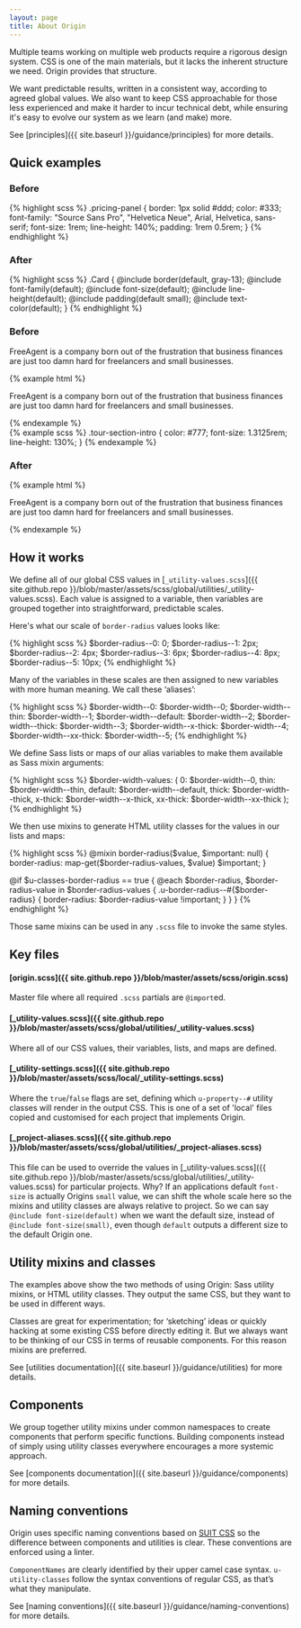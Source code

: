 ```yaml
---
layout: page
title: About Origin
---
```

Multiple teams working on multiple web products require a rigorous design system. CSS is one of the main materials, but it lacks the inherent structure we need. Origin provides that structure.

We want predictable results, written in a consistent way, according to agreed global values. We also want to keep CSS approachable for those less experienced and make it harder to incur technical debt, while ensuring it's easy to evolve our system as we learn (and make) more.

See [principles]({{ site.baseurl }}/guidance/principles) for more details.


## Quick examples

### Before
<div class="DocsExample DocsExample--noLanguageLabel">
{% highlight scss %}
.pricing-panel {
  border: 1px solid #ddd;
  color: #333;
  font-family: "Source Sans Pro", "Helvetica Neue", Arial, Helvetica, sans-serif;
  font-size: 1rem;
  line-height: 140%;
  padding: 1rem 0.5rem;
}
{% endhighlight %}
</div>

### After
<div class="DocsExample DocsExample--noLanguageLabel">
{% highlight scss %}
.Card {
  @include border(default, gray-13);
  @include font-family(default);
  @include font-size(default);
  @include line-height(default);
  @include padding(default small);
  @include text-color(default);
}
{% endhighlight %}
</div>


### Before
<div class="DocsExample DocsExample--noLanguageLabel DocsExample--render--hidden DocsExample--render--hidden--grouped">
  <div class="DocsExample-preview">
    <p class="AboutExample AboutExample--1">
      FreeAgent is a company born out of the frustration that business finances are just too damn hard for freelancers and small businesses.
    </p>
  </div>
{% example html %}
<p class="tour-section-intro">
  FreeAgent is a company born out of the frustration that business finances are just too damn hard for freelancers and small businesses.
</p>
{% endexample %}
</div>

<div class="DocsExample DocsExample--noLanguageLabel DocsExample--render--hidden">
{% example scss %}
.tour-section-intro {
  color: #777;
  font-size: 1.3125rem;
  line-height: 130%;
}
{% endexample %}
</div>

### After
{% example html %}
<p class="u-font-size--x-large u-line-height--tight u-text-color--gray-7">
  FreeAgent is a company born out of the frustration that business finances are just too damn hard for freelancers and small businesses.
</p>
{% endexample %}



## How it works

We define all of our global CSS values in [`_utility-values.scss`]({{ site.github.repo }}/blob/master/assets/scss/global/utilities/_utility-values.scss). Each value is assigned to a variable, then variables are grouped together into straightforward, predictable scales.

Here's what our scale of `border-radius` values looks like:

<div class="DocsExample DocsExample--noLanguageLabel">
{% highlight scss %}
$border-radius--0: 0;
$border-radius--1: 2px;
$border-radius--2: 4px;
$border-radius--3: 6px;
$border-radius--4: 8px;
$border-radius--5: 10px;
{% endhighlight %}
</div>


Many of the variables in these scales are then assigned to new variables with more human meaning. We call these ‘aliases’:

<div class="DocsExample DocsExample--noLanguageLabel">
{% highlight scss %}
$border-width--0:        $border-width--0;
$border-width--thin:     $border-width--1;
$border-width--default:  $border-width--2;
$border-width--thick:    $border-width--3;
$border-width--x-thick:  $border-width--4;
$border-width--xx-thick: $border-width--5;
{% endhighlight %}
</div>


We define Sass lists or maps of our alias variables to make them available as Sass mixin arguments:

<div class="DocsExample DocsExample--noLanguageLabel">
{% highlight scss %}
$border-width-values: (
  0:        $border-width--0,
  thin:     $border-width--thin,
  default:  $border-width--default,
  thick:    $border-width--thick,
  x-thick:  $border-width--x-thick,
  xx-thick: $border-width--xx-thick
);
{% endhighlight %}
</div>


We then use mixins to generate HTML utility classes for the values in our lists and maps:

<div class="DocsExample DocsExample--noLanguageLabel">
{% highlight scss %}
@mixin border-radius($value, $important: null) {
  border-radius: map-get($border-radius-values, $value) $important;
}

@if $u-classes-border-radius == true {
  @each $border-radius, $border-radius-value in $border-radius-values {
    .u-border-radius--#{$border-radius} {
      border-radius: $border-radius-value !important;
    }
  }
}
{% endhighlight %}
</div>


Those same mixins can be used in any `.scss` file to invoke the same styles.


## Key files

#### [origin.scss]({{ site.github.repo }}/blob/master/assets/scss/origin.scss)  
Master file where all required `.scss` partials are `@import`ed.

#### [_utility-values.scss]({{ site.github.repo }}/blob/master/assets/scss/global/utilities/_utility-values.scss)  
Where all of our CSS values, their variables, lists, and maps are defined.

#### [_utility-settings.scss]({{ site.github.repo }}/blob/master/assets/scss/local/_utility-settings.scss)  
Where the `true`/`false` flags are set, defining which `u-property--#` utility classes will render in the output CSS. This is one of a set of 'local' files copied and customised for each project that implements Origin.

#### [_project-aliases.scss]({{ site.github.repo }}/blob/master/assets/scss/global/utilities/_project-aliases.scss)  
This file can be used to override the values in [_utility-values.scss]({{ site.github.repo }}/blob/master/assets/scss/global/utilities/_utility-values.scss) for particular projects. Why? If an applications default `font-size` is actually Origins `small` value, we can shift the whole scale here so the mixins and utility classes are always relative to project. So we can say `@include font-size(default)` when we want the default size, instead of `@include font-size(small)`, even though `default` outputs a different size to the default Origin one.


## Utility mixins and classes

The examples above show the two methods of using Origin: Sass utility mixins, or HTML utility classes. They output the same CSS, but they want to be used in different ways.

Classes are great for experimentation; for ‘sketching’ ideas or quickly hacking at some existing CSS before directly editing it. But we always want to be thinking of our CSS in terms of reusable components. For this reason mixins are preferred.

See [utilities documentation]({{ site.baseurl }}/guidance/utilities) for more details.


## Components

We group together utility mixins under common namespaces to create components that perform specific functions. Building components instead of simply using utility classes everywhere encourages a more systemic approach.

See [components documentation]({{ site.baseurl }}/guidance/components) for more details.


## Naming conventions

Origin uses specific naming conventions based on [SUIT CSS](https://suitcss.github.io/) so the difference between components and utilities is clear. These conventions are enforced using a linter.

`ComponentNames` are clearly identified by their upper camel case syntax. `u-utility-classes` follow the syntax conventions of regular CSS, as that’s what they manipulate.

See [naming conventions]({{ site.baseurl }}/guidance/naming-conventions) for more details.
